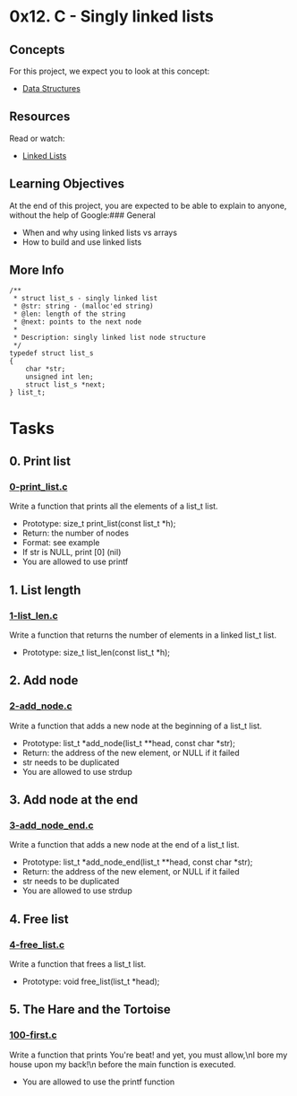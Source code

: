 # 0x12. C - Singly linked lists
## Concepts
For this project, we expect you to look at this concept:
+ [Data Structures](https://intranet.alxswe.com/concepts/120)

## Resources
Read or watch:
+ [Linked Lists](https://www.youtube.com/watch?v=udapt4FGY20&t=130s)

## Learning Objectives
At the end of this project, you are expected to be able to explain to anyone, without the help of Google:### General
+ When and why using linked lists vs arrays
+ How to build and use linked lists

## More Info
```
/**
 * struct list_s - singly linked list
 * @str: string - (malloc'ed string)
 * @len: length of the string
 * @next: points to the next node
 *
 * Description: singly linked list node structure
 */
typedef struct list_s
{
    char *str;
    unsigned int len;
    struct list_s *next;
} list_t;
```

# Tasks

## 0. Print list
### [0-print_list.c](https://github.com/Assiminee/alx-low_level_programming/blob/main/0x12-singly_linked_lists/0-print_list.c)
Write a function that prints all the elements of a list_t list.

+ Prototype: size_t print_list(const list_t *h);
+ Return: the number of nodes
+ Format: see example
+ If str is NULL, print [0] (nil)
+ You are allowed to use printf

## 1. List length
### [1-list_len.c](https://github.com/Assiminee/alx-low_level_programming/blob/main/0x12-singly_linked_lists/1-list_len.c)
Write a function that returns the number of elements in a linked list_t list.

+ Prototype: size_t list_len(const list_t *h);

## 2. Add node
### [2-add_node.c](https://github.com/Assiminee/alx-low_level_programming/blob/main/0x12-singly_linked_lists/2-add_node.c)
Write a function that adds a new node at the beginning of a list_t list.

+ Prototype: list_t *add_node(list_t **head, const char *str);
+ Return: the address of the new element, or NULL if it failed
+ str needs to be duplicated
+ You are allowed to use strdup

## 3. Add node at the end
### [3-add_node_end.c](https://github.com/Assiminee/alx-low_level_programming/blob/main/0x12-singly_linked_lists/3-add_node_end.c)
Write a function that adds a new node at the end of a list_t list.

+ Prototype: list_t *add_node_end(list_t **head, const char *str);
+ Return: the address of the new element, or NULL if it failed
+ str needs to be duplicated
+ You are allowed to use strdup

## 4. Free list
### [4-free_list.c](https://github.com/Assiminee/alx-low_level_programming/blob/main/0x12-singly_linked_lists/4-free_list.c)
Write a function that frees a list_t list.

+ Prototype: void free_list(list_t *head);

## 5. The Hare and the Tortoise
### [100-first.c](https://github.com/Assiminee/alx-low_level_programming/blob/main/0x12-singly_linked_lists/100-first.c)
Write a function that prints You're beat! and yet, you must allow,\nI bore my house upon my back!\n before the main function is executed.

+ You are allowed to use the printf function
